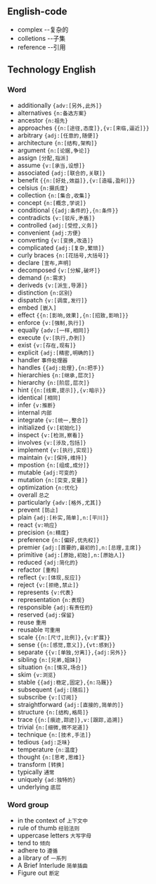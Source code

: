 ## English-code

* complex  --复杂的
* colletions  --子集
* reference  --引用

## Technology English
 
### Word 
* additionally `{adv:[另外,此外]}`
* alternatives `{n:备选方案}`
* ancestor `{n:祖先}`
* approaches `{{n:[途径,态度]},{v:[来临,逼近]}}`
* arbitrary `{adj:[任意的,随便]}`
* architecture `{n:[结构,架构]}`
* argument `{n:[论据,争论]}`
* assign `[分配,指派]` 
* assume `{v:[承当,设想]}` 
* associated `{adj:[联合的,关联]}`
* benefit `{{n:[好处,效益]},{v:[造福,盈利]}}`
* celsius `{n:摄氏度}`
* collection `{n:[集合,收集]}`
* concept `{n:[概念,学说]}`
* conditional `{{adj:条件的},{n:条件}}`
* contradicts `{v:[驳斥,矛盾]}`
* controlled `{adj:[受控,义务]}`
* convenient `{adj:方便}`
* converting `{v:[变换,改造]}`
* complicated `{adj:[复杂,繁琐]}`
* curly braces `{n:[花括号,大括号]}`
* declare `[宣布,声明]`
* decomposed `{v:[分解,破坏]}`
* demand `{n:需求}`
* deriveds `{v:[派生,导源]}`
* distinction `{n:区别}`
* dispatch `{v:[调度,发行]}`
* embed `[嵌入]`
* effect `{{n:[影响,效果],{n:[招致,影响]}}`
* enforce `{v:[强制,执行]}`
* equally `{adv:[一样,相同]}`
* execute `{v:[执行,办到]}`
* exist `{v:[存在,现有]}`
* explicit `{adj:[精密,明确的]}`
* handler `事件处理器`
* handles `{{adj:处理},{n:把手}}`
* hierarchies `{n:[继承,层次]}`
* hierarchy `{n:[阶层,层次]}`
* hint `{{n:[线索,提示]},{v:暗示}}`
* identical `[相同]`
* infer `{v:推断}`
* internal `内部`
* integrate `{v:[统一,整合]}`
* initialized `{v:[初始化]}`
* inspect `{v:[检测,察看]}`
* involves `{v:[涉及,包括]}`
* implement `{v:[执行,实现]}`
* maintain `{v:[保持,维持]}`
* mpostion `{n:[组成,成分]}`
* mutable `{adj:可变的}`
* mutation `{n:[突变,变量]}`
* optimization `{n:优化}`
* overall `总之`
* particularly `{adv:[格外,尤其]}`
* prevent `[防止]`
* plain `{adj:[朴实,简单],n:[平川]}`
* react `{v:响应}`
* precision `{n:精度}`
* preference `{n:[偏好,优先权]}`
* premier `{adj:[首要的,最初的],n:[总理,主席]}`
* primitive `{adj:[原始,初始],n:[原始人]}`
* reduced `{adj:简化的}`
* refactor `[重构]`
* reflect `{v:[体现,反应]}`
* reject `{v:[拒绝,禁止]}`
* represents `{v:代表}`
* representation `{n:表现}`
* responsible `{adj:有责任的}`
* reserved `{adj:保留}`
* reuse `重用`
* reusable `可重用`
* scale `{{n:[尺寸,比例]},{v:扩展}}`
* sense `{{n:[感觉,意义]},{vt:感到}}`
* separate `{{v:[单独,分离]},{adj:另外}}`
* sibling `{n:[兄弟,姐妹]}`
* situation `{n:[情况,场合]}`
* skim `{v:浏览}`
* stable `{{adj:稳定,固定},{n:马厩}}`
* subsequent `{adj:[随后]}`
* subscribe `{v:[订阅]}`
* straightforward `{adj:[直接的,简单的]}`
* structure `{n:[结构,格局]}`
* trace `{{n:[痕迹,踪迹]},v:[跟踪,追溯]}`
* trivial `{n:[细微,微不足道]}`
* technique `{n:[技术,手法]}`
* tedious `{adj:乏味}`
* temperature `{n:温度}`
* thought `{n:[思考,思维]}`
* transform `[转换]` 
* typically `通常`
* uniquely `{ad:独特的}`
* underlying `底层`


### Word group
* in the context of `上下文中`
* rule of thumb `经验法则`  
* uppercase letters `大写字母`
* tend to `倾向`
* adhere to `遵循`
* a library of `一系列`
* A Brief Interlude `简单插曲`
* Figure out `断定`

